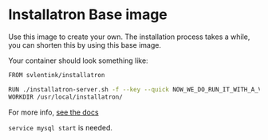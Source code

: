 # Installatron Base image

Use this image to create your own.
The installation process takes a while,
you can shorten this by using this base image.

Your container should look something like:
```bash
FROM svlentink/installatron

RUN ./installatron-server.sh -f --key --quick NOW_WE_DO_RUN_IT_WITH_A_VALID_KEY
WORKDIR /usr/local/installatron/

```
For more info, [see the docs](http://installatron.com/developer/server#2.3)

`service mysql start` is needed.
